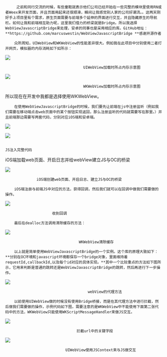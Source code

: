 ```
     之前和同行交流的时候，有些童鞋就表示他们公司已经开始在一些完整的模块里使用RN或者Weex来开发页面，并且页面用起来还很顺滑，瞬间让我感觉别人家的公司好潮流。。这两天刚好手上项目里有个需求，原生页面需要与前端多个延伸的界面进行交互，并且隐藏原生的导航栏。如何让我和前端相互助力呢，这里我们借力的桥梁就是Bridge。所以我选择WebViewJavascriptBridge来处理，安卓的同事也是采用相应的库。GitHub地址：**https://github.com/marcuswestin/WebViewJavascriptBridge **感谢开源作者

    众所周知，UIWebView和WKWebView的性能差异很大。例如我在此项目中分别使用二者打开网页，模拟器的内存消耗如下如所示：
```

![](https://upload-images.jianshu.io/upload_images/1742257-abf6361eaae9ea72?imageMogr2/auto-orient/strip|imageView2/2/w/516)

```
                                   UIWebView加载时所占内存示意图
```

![](https://upload-images.jianshu.io/upload_images/1742257-895e3bbfed226afe?imageMogr2/auto-orient/strip|imageView2/2/w/534)

```
                                   WKWebView加载时所占内存示意图
```

所以现在在开发中我都是选择使用WKWebView。

```
    在使用WebViewJavascriptBridge的时候，我们要先让前端在js中注册监听（例如我们需要在移动端点击web页面中的某个按钮实现返回，那么注册监听的代码就需要写在那里。）并且前端那边需要写两套代码，分别对应iOS端和安卓端。
```

![](https://upload-images.jianshu.io/upload_images/1742257-fc92a61b3ceae750?imageMogr2/auto-orient/strip|imageView2/2/w/700)

![](https://upload-images.jianshu.io/upload_images/1742257-65e658dbcadfb607?imageMogr2/auto-orient/strip|imageView2/2/w/700)

```
                                                                       JS注入完整代码
```

iOS端加载web页面、开启日志并给webView建立JS与OC的桥梁

![](https://upload-images.jianshu.io/upload_images/1742257-7b2fe89df4c83948?imageMogr2/auto-orient/strip|imageView2/2/w/700)

```
              iOS端创建web页面、开启日志、建立JS与OC的桥梁

    iOS端注册与前端JS中对应的方法，获得回调，然后我们就可以在回调中做我们需要做的操作。
```

![](https://upload-images.jianshu.io/upload_images/1742257-4eaa666aaab56e1a?imageMogr2/auto-orient/strip|imageView2/2/w/700)

```
                     收到回调

    最后在dealloc方法调用清除缓存的方法：
```

![](https://upload-images.jianshu.io/upload_images/1742257-872927b989411de3?imageMogr2/auto-orient/strip|imageView2/2/w/700)

```
                                 WKWebView清除缓存

    以上就是简单使用WebViewJavascriptBridge的一个实例。这个库的原理大致如下：**分别在OC环境和javascript环境都保存一个bridge对象，里面维持着requestId,callbackId,以及每个id对应的具体实现。**其中一个比较重点的方法如下图所示，它用来判断是普通的跳转还是WebViewJavascriptBridge的跳转，然后再进行下一步操作。
```

![](https://upload-images.jianshu.io/upload_images/1742257-0e4ce6403b618020?imageMogr2/auto-orient/strip|imageView2/2/w/700)

```
                                     webView的代理方法

    以前使用UIWebView做的时候没有使用Bridge桥接，而是在其代理方法中进行拦截，然后做我们需要做的操作，示例代码如下图，需要注意的是WKWebView中不能使用下面第二张代码中的方法，WKWebView只能使用WKScriptMessageHandler来做JS交互。
```

![](https://upload-images.jianshu.io/upload_images/1742257-3166b9c474768d07?imageMogr2/auto-orient/strip|imageView2/2/w/700)

```
                                拦截url中的关键字段
```

![](https://upload-images.jianshu.io/upload_images/1742257-8abb4d1afc148a5c?imageMogr2/auto-orient/strip|imageView2/2/w/700)

```
                           UIWebView使用JSContext来与JS做交互
```



